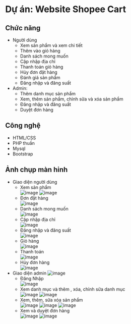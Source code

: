 # Dự án: Website Shopee Cart

##  Chức năng
  - Người dùng   
      - Xem sản phẩm và xem chi tiết
    - Thêm vào giỏ hàng
    - Danh sách mong muốn
    - Cập nhập địa chỉ
    - Thanh toán giỏ hàng
    - Hủy đơn đặt hàng 
    - Đánh giá sản phẩm
    - Đăng nhập và đăng suất
   - Admin:
      - Thêm danh mục sản phẩm
      - Xem, thêm sản phẩm, chỉnh sữa và xóa sản phẩm
      - Đăng nhập và đăng suất
      - Duyệt đơn hàng
## Công nghệ
  - HTML/CSS
  - PHP thuần
  - Mysql
  - Bootstrap
## Ảnh chụp màn hinh
   - Giao diện người dùng <br>
      - Xem sản phẩm <br>
          ![image](https://user-images.githubusercontent.com/115361329/216119655-8152802f-6ea9-4ccc-9b6a-154240b6af7e.png)
          ![image](https://user-images.githubusercontent.com/115361329/216120266-a08a771c-35e0-403e-9699-424bd10acef2.png)
      - Đơn đặt hàng <br>
          ![image](https://user-images.githubusercontent.com/115361329/216120557-bf672ba2-b956-4c68-a141-47ef615621c1.png)
      - Danh sách mong muốn <br>
          ![image](https://user-images.githubusercontent.com/115361329/216120821-433b58c7-d9c8-4fd6-af38-7987be7e15d9.png)
      - Cập nhập địa chỉ <br>
          ![image](https://user-images.githubusercontent.com/115361329/216121115-4dd86bba-4dda-43fe-b615-3cac4db8307b.png)
       - Đăng nhập và đăng suất <br>
          ![image](https://user-images.githubusercontent.com/115361329/216121223-dad1705d-08d9-424b-ae5c-77ae906ff6a7.png)
       - Giỏ hàng <br>
          ![image](https://user-images.githubusercontent.com/115361329/216121794-8fe302d2-9a28-4795-9be3-c54b85255967.png)
       - Thanh toán <br>
          ![image](https://user-images.githubusercontent.com/115361329/216121920-f7f1d743-deb2-4079-ab36-6b9696e899a8.png)
       - Hủy đơn hàng <br>
          ![image](https://user-images.githubusercontent.com/115361329/216122103-4e39c257-b49f-493e-b2a8-6ec66c0d6038.png)
  - Giao diện admin
      ![image](https://user-images.githubusercontent.com/115361329/216125948-ba7ee400-0580-4a6d-8ba0-cdb34a6af574.png)
      - Đăng Nhập <br>
        ![image](https://user-images.githubusercontent.com/115361329/216125699-a48bdf7c-6399-4bb9-9993-9b81996590db.png)
      - Xem danh mục và thêm , xóa, chỉnh sữa danh mục <br>
        ![image](https://user-images.githubusercontent.com/115361329/216126208-a63be653-c20e-403e-a427-de80a1448289.png)
        ![image](https://user-images.githubusercontent.com/115361329/216126283-b51a47af-1be5-4ec9-9600-536a5f121f10.png)
      - Xem, thêm, sữa xóa sản phẩm <br>
        ![image](https://user-images.githubusercontent.com/115361329/216126459-141e4816-b1c5-4651-a052-5f8017fe3ac5.png)
        ![image](https://user-images.githubusercontent.com/115361329/216126663-e9f5b240-8344-4975-8f86-2555350223ee.png)
        ![image](https://user-images.githubusercontent.com/115361329/216126736-caafd74f-a336-405e-a077-ef467156fd5a.png)
      - Xem và duyệt đơn hàng <br>
        ![image](https://user-images.githubusercontent.com/115361329/216126959-61719e82-a2b3-468b-bbbd-bcaa7dcb1826.png)
        ![image](https://user-images.githubusercontent.com/115361329/216127110-8d1fb9f0-5414-440e-92ae-fcc12ce90a4e.png)


      
